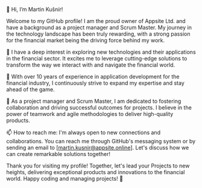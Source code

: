 👋 Hi, I’m Martin Kušnír!

Welcome to my GitHub profile! I am the proud owner of Appsite Ltd. and have a background as a project manager and Scrum Master. My journey in the technology landscape has been truly rewarding, with a strong passion for the financial market being the driving force behind my work.

👀 I have a deep interest in exploring new technologies and their applications in the financial sector. It excites me to leverage cutting-edge solutions to transform the way we interact with and navigate the financial world.

🌱 With over 10 years of experience in application development for the financial industry, I continuously strive to expand my expertise and stay ahead of the game.

💞️ As a project manager and Scrum Master, I am dedicated to fostering collaboration and driving successful outcomes for projects. I believe in the power of teamwork and agile methodologies to deliver high-quality products.

📫 How to reach me: I'm always open to new connections and collaborations. You can reach me through GitHub's messaging system or by sending an email to [martin.kusnir@appsite.online]. Let's discuss how we can create remarkable solutions together!

Thank you for visiting my profile! Together, let's lead your Projects to new heights, delivering exceptional products and innovations to the financial world. Happy coding and managing projects! 🚀
